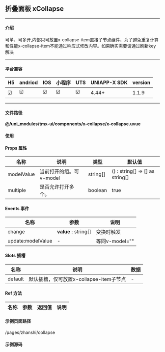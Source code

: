 
## 折叠面板 xCollapse

***

#### 介绍

可单，可多开,内部只可放置x-collapse-item直接子节点组件，为了避免重复计算和性能x-collapse-item不能通过响应式修改内容。如果确实需要请通过刷新key解决

***

#### 平台兼容

| H5 | andriod | IOS | 小程序 | UTS | UNIAPP-X SDK | version |
| --- | --- | --- | --- | --- | --- | --- |
| ☑ | ☑️ | ☑️ | ☑️ | ☑️ | 4.44+ | 1.1.9 |

***

#### 文件路径

**@/uni_modules/tmx-ui/components/x-collapse/x-collapse.uvue**

#### 使用

<x-collapse></x-collapse>

#### Props 属性

| 名称 | 说明 | 类型 | 默认值 |
| ------ | ---- | ---- | ---- |
| modelValue | 当前打开的组。可v-model | string[] | () : string[] => [] as string[] |
| multiple | 是否允许打开多个。 | boolean | true |



#### Events 事件

| 名称 | 参数 | 说明 |
| ------ | ---- | ---- |
| change | **value** : string[] | 变换时触发 |
| update:modelValue | - | 等同v-model="" |


#### Slots 插槽

| 名称 | 说明 | 数据 |
| ------ | ---- | ---- |
| default | 默认插槽，仅可放置x-collapse-item子节点 | - |


#### Ref 方法

| 名称 | 参数 | 返回值 | 说明 |
| ------ | ---- | ---- | ---- |


#### 示例页面路径

/pages/zhanshi/collapse

#### 示例源码

<template>
	<!-- #ifdef APP -->
	<scroll-view style="flex:1">
	<!-- #endif -->
	<!-- #ifdef MP-WEIXIN -->
	<page-meta :page-style="`background-color:${xThemeConfigBgColor}`">
		<navigation-bar :background-color="xThemeConfigNavBgColor" :front-color="xThemeConfigNavFontColor"></navigation-bar>
	</page-meta>
	<!-- #endif -->
		<x-sheet>
			<x-text font-size="18" class=" text-weight-b mb-8">折叠面板 Collapse</x-text>
			<x-text color="#999999" >允许单开，和多开。</x-text>
		</x-sheet>
		<x-sheet :padding="['0']">
			<x-collapse>
				<x-collapse-item left-icon="settings-line" name="1" title="系统设置">
					<x-text class="line-10">
						在贴牌代工这一业务方面，据阿宽食品官网显示，其公司旗下拥有全资及绝对控股的五大生产基地，分别是：成都龙泉驿工厂、北京顺义工厂、杭州富阳工厂、四川宜宾工厂、四川德阳工厂。
						根据光大证券研究所数据，2018年-2021年，阿宽销售额复合增长率在行业前十厂商中排名第1，2021年的方便面销售额已位居内资品牌前3。
					</x-text>
					<view class="flex-1">
						<x-image width="100%"
							src="https://store.tmui.design/api_v2/public/random_picture?random=993"></x-image>
					</view>
				</x-collapse-item>
				<x-collapse-item :showBottomLine="false" left-icon="question-line" name="2" title="交易帮助信息提示交易帮助信息提示交易交易帮助信息提示帮助信息提示交易帮助信息提示">
					<x-text class="line-10">
						在贴牌代工这一业务方面，据阿宽食品官网显示，其公司旗下拥有全资及绝对控股的五大生产基地，分别是：成都龙泉驿工厂、北京顺义工厂、杭州富阳工厂、四川宜宾工厂、四川德阳工厂。
						根据光大证券研究所数据，2018年-2021年，阿宽销售额复合增长率在行业前十厂商中排名第1，2021年的方便面销售额已位居内资品牌前3。
					</x-text>
				</x-collapse-item>
			</x-collapse>
		</x-sheet>

		<x-sheet>
			<x-text font-size="18" class=" text-weight-b ">只能展开一个</x-text>
		</x-sheet>
		
		<x-sheet :padding="['0']">
			<x-collapse :multiple="false" >
				<x-collapse-item @click="onClick" left-icon="ancient-gate-fill" name="3" title="如何提高低成本的效率">
					<x-text class="line-10">
						在贴牌代工这一业务方面，据阿宽食品官网显示，其公司旗下拥有全资及绝对控股的五大生产基地，分别是：成都龙泉驿工厂、北京顺义工厂、杭州富阳工厂、四川宜宾工厂、四川德阳工厂。
						根据光大证券研究所数据，2018年-2021年，阿宽销售额复合增长率在行业前十厂商中排名第1，2021年的方便面销售额已位居内资品牌前3。
					</x-text>
				</x-collapse-item>
				<x-collapse-item left-icon="mail-unread-fill" name="1" title="如何使用本UI组件库,会很难吗？">
					<x-text class="line-10">
						在贴牌代工这一业务方面，据阿宽食品官网显示，其公司旗下拥有全资及绝对控股的五大生产基地，分别是：成都龙泉驿工厂、北京顺义工厂、杭州富阳工厂、四川宜宾工厂、四川德阳工厂。
						根据光大证券研究所数据，2018年-2021年，阿宽销售额复合增长率在行业前十厂商中排名第1，2021年的方便面销售额已位居内资品牌前3。

					</x-text>
					<view class="flex-1">
						<x-image width="100%"
							src="https://store.tmui.design/api_v2/public/random_picture?random=993"></x-image>
					</view>
				</x-collapse-item>
				<x-collapse-item :disabled="true" left-icon="calendar-schedule-fill" name="6" title="如何使用本UI组件库,会很难吗？">
					<x-text class="line-10">
						在贴牌代工这一业务方面，据阿宽食品官网显示，其公司旗下拥有全资及绝对控股的五大生产基地，分别是：成都龙泉驿工厂、北京顺义工厂、杭州富阳工厂、四川宜宾工厂、四川德阳工厂。
						根据光大证券研究所数据，2018年-2021年，阿宽销售额复合增长率在行业前十厂商中排名第1，2021年的方便面销售额已位居内资品牌前3。
					</x-text>
				
				</x-collapse-item>
				<x-collapse-item :showBottomLine="false" left-icon="discuss-fill" name="2" title="如何提高低成本的效率">
					<x-text class="line-10">

						在贴牌代工这一业务方面，据阿宽食品官网显示，其公司旗下拥有全资及绝对控股的五大生产基地，分别是：成都龙泉驿工厂、北京顺义工厂、杭州富阳工厂、四川宜宾工厂、四川德阳工厂。
						根据光大证券研究所数据，2018年-2021年，阿宽销售额复合增长率在行业前十厂商中排名第1，2021年的方便面销售额已位居内资品牌前3。
					</x-text>
				</x-collapse-item>
			</x-collapse>
		</x-sheet>
	<!-- #ifdef APP -->
	</scroll-view>
	<!-- #endif -->
</template>

<script>
	export default {
		data() {
			return {
 			};
		},
		onLoad() {
			
		},
		methods:{
			onClick(id:string,opened:boolean){
				console.log(id,opened)
			}
		}
	}
</script>

<style lang="scss">

</style>
		
